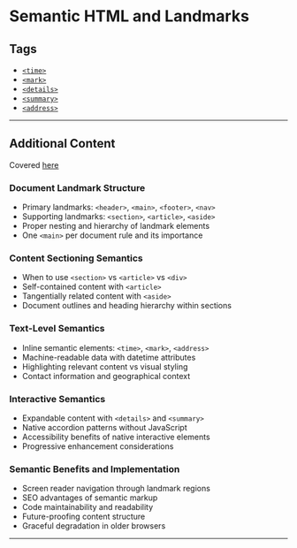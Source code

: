 # Semantic HTML and Landmarks

## Tags

+ [`<time>`](../../notes/html/00_tags/time.md)
+ [`<mark>`](../../notes/html/00_tags/mark.md)
+ [`<details>`](../../notes/html/00_tags/details.md)
+ [`<summary>`](../../notes/html/00_tags/summary.md)
+ [`<address>`](../../notes/html/00_tags/address.md)

---

## Additional Content

Covered [here](../../notes/html/08_semantic_html_and_landmarks.md)

### Document Landmark Structure

+ Primary landmarks: `<header>`, `<main>`, `<footer>`, `<nav>`
+ Supporting landmarks: `<section>`, `<article>`, `<aside>`
+ Proper nesting and hierarchy of landmark elements
+ One `<main>` per document rule and its importance

### Content Sectioning Semantics

+ When to use `<section>` vs `<article>` vs `<div>`
+ Self-contained content with `<article>`
+ Tangentially related content with `<aside>`
+ Document outlines and heading hierarchy within sections

### Text-Level Semantics

+ Inline semantic elements: `<time>`, `<mark>`, `<address>`
+ Machine-readable data with datetime attributes
+ Highlighting relevant content vs visual styling
+ Contact information and geographical context

### Interactive Semantics

+ Expandable content with `<details>` and `<summary>`
+ Native accordion patterns without JavaScript
+ Accessibility benefits of native interactive elements
+ Progressive enhancement considerations

### Semantic Benefits and Implementation

+ Screen reader navigation through landmark regions
+ SEO advantages of semantic markup
+ Code maintainability and readability
+ Future-proofing content structure
+ Graceful degradation in older browsers

---
